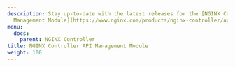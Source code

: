 ```yaml
---
description: Stay up-to-date with the latest releases for the [NGINX Controller API
  Management Module](https://www.nginx.com/products/nginx-controller/api-management/).
menu:
  docs:
    parent: NGINX Controller
title: NGINX Controller API Management Module
weight: 100
---
```

